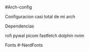 #Arch-config

Configuracion casi total de mi arch

Dependencias

rofi
pywal
picom
fastfetch
dolphin
nvim

Fonts
#-NerdFonts
